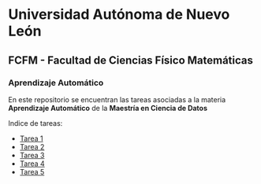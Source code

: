 # Universidad Autónoma de Nuevo León

## FCFM - Facultad de Ciencias Físico Matemáticas

### Aprendizaje Automático

En este repositorio se encuentran las tareas asociadas a la materia **Aprendizaje Automático** de la **Maestría en Ciencia de Datos**

Indice de tareas:
* [Tarea 1](/Tarea1.ipynb)
* [Tarea 2](/Tarea2.ipynb)
* [Tarea 3](/Tarea3.ipynb)
* [Tarea 4](/Tarea4.ipynb)
* [Tarea 5](/Tarea5.ipynb)